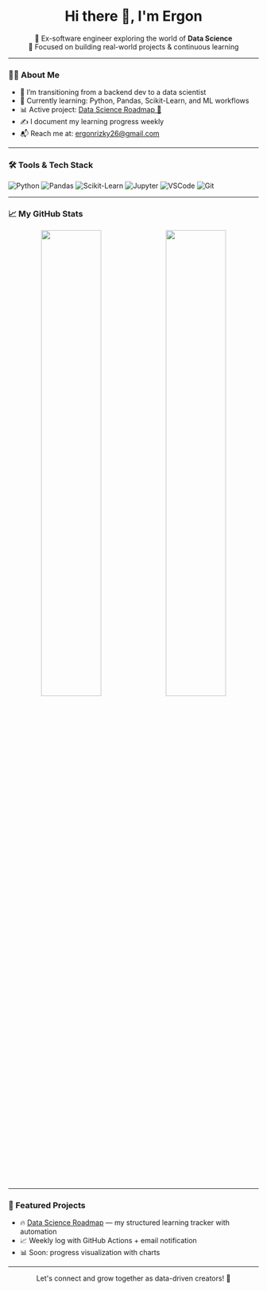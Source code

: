 <h1 align="center">Hi there 👋, I'm Ergon</h1>

<p align="center">
  🚀 Ex-software engineer exploring the world of <strong>Data Science</strong>  
  <br>
  🎯 Focused on building real-world projects & continuous learning
</p>

---

### 👨‍💻 About Me

- 🔁 I’m transitioning from a backend dev to a data scientist  
- 🧠 Currently learning: Python, Pandas, Scikit-Learn, and ML workflows  
- 📊 Active project: [Data Science Roadmap 🚀](https://github.com/ergonrizky26/data-science-roadmap)  
- ✍️ I document my learning progress weekly  
- 📬 Reach me at: [ergonrizky26@gmail.com](mailto:ergonrizky26@gmail.com)

---

### 🛠️ Tools & Tech Stack

![Python](https://img.shields.io/badge/Python-3776AB?style=flat&logo=python&logoColor=white)
![Pandas](https://img.shields.io/badge/Pandas-150458?style=flat&logo=pandas&logoColor=white)
![Scikit-Learn](https://img.shields.io/badge/Scikit--Learn-F7931E?style=flat&logo=scikit-learn&logoColor=white)
![Jupyter](https://img.shields.io/badge/Jupyter-F37626?style=flat&logo=jupyter&logoColor=white)
![VSCode](https://img.shields.io/badge/VS_Code-007ACC?style=flat&logo=visual-studio-code&logoColor=white)
![Git](https://img.shields.io/badge/Git-F05032?style=flat&logo=git&logoColor=white)

---

### 📈 My GitHub Stats

<p align="center">
  <img src="https://github-readme-stats.vercel.app/api?username=ergonrizky26&show_icons=true&theme=tokyonight" width="49%" />
  <img src="https://github-readme-streak-stats.herokuapp.com?user=ergonrizky26&theme=tokyonight" width="49%" />
</p>

---

### 🚀 Featured Projects

- 🔥 [Data Science Roadmap](https://github.com/ergonrizky26/data-science-roadmap) — my structured learning tracker with automation
- 📈 Weekly log with GitHub Actions + email notification
- 📊 Soon: progress visualization with charts

---

<sub><center>Let's connect and grow together as data-driven creators! 🌱</center></sub>
